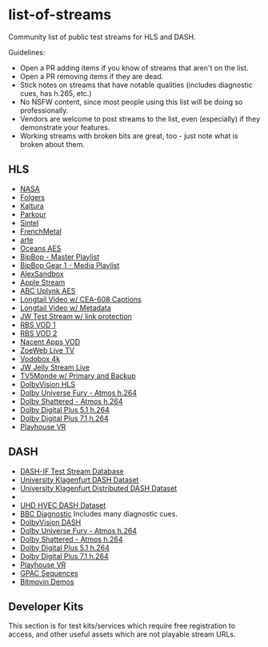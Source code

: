 # list-of-streams

Community list of public test streams for HLS and DASH.

Guidelines:
 * Open a PR adding items if you know of streams that aren't on the list.
 * Open a PR removing items if they are dead.
 * Stick notes on streams that have notable qualities (includes diagnostic cues, has h.265, etc.)
 * No NSFW content, since most people using this list will be doing so professionally.
 * Vendors are welcome to post streams to the list, even (especially) if they demonstrate your features.
 * Working streams with broken bits are great, too - just note what is broken about them.

## HLS

* [NASA](https://nasa-i.akamaihd.net/hls/live/253565/NTV-Public1/master.m3u8)
* [Folgers](http://cdnbakmi.kaltura.com/p/243342/sp/24334200/playManifest/entryId/0_uka1msg4/flavorIds/1_vqhfu6uy,1_80sohj7p/format/applehttp/protocol/http/a.m3u8)
* [Kaltura](http://cdnapi.kaltura.com/p/1878761/sp/187876100/playManifest/entryId/1_2xvajead/flavorIds/1_tl01409m,1_kptb3ez8,1_re3akioy,1_wuylsxwp/format/applehttp/protocol/http/a.m3u8)
* [Parkour](https://bitdash-a.akamaihd.net/content/MI201109210084_1/m3u8s/f08e80da-bf1d-4e3d-8899-f0f6155f6efa.m3u8)
* [Sintel](https://bitdash-a.akamaihd.net/content/sintel/hls/playlist.m3u8)
* [FrenchMetal](https://mnmedias.api.telequebec.tv/m3u8/29880.m3u8)
* [arte](http://www.streambox.fr/playlists/test_001/stream.m3u8)
* [Oceans AES](http://playertest.longtailvideo.com/adaptive/oceans_aes/oceans_aes.m3u8)
* [BipBop - Master Playlist](http://devimages.apple.com/iphone/samples/bipbop/bipbopall.m3u8)
* [BipBop Gear 1 - Media Playlist](http://devimages.apple.com/iphone/samples/bipbop/gear1/prog_index.m3u8)
* [AlexSandbox](http://externaltests.dev.kaltura.com/player/sandBox/alex-sandBox/master.m3u8)
* [Apple Stream](http://qthttp.apple.com.edgesuite.net/1010qwoeiuryfg/sl.m3u8)
* [ABC Uplynk AES](http://content.uplynk.com/channel/ext/72750b711f704e4a94b5cfe6dc99f5e1/WABCLive1.m3u8)
* [Longtail Video w/ CEA-608 Captions](http://playertest.longtailvideo.com/adaptive/captions/playlist.m3u8)
* [Longtail Video w/ Metadata](http://playertest.longtailvideo.com/adaptive/wowzaid3/playlist.m3u8)
* [JW Test Stream w/ link protection](http://content.jwplatform.com/manifests/vM7nH0Kl.m3u8)
* [RBS VOD 1](http://cdn-fms.rbs.com.br/hls-vod/sample1_1500kbps.f4v.m3u8)
* [RBS VOD 2](http://cdn-fms.rbs.com.br/vod/hls_sample1_manifest.m3u8)
* [Nacent Apps VOD](http://www.nacentapps.com/m3u8/index.m3u8)
* [ZoeWeb Live TV](http://srv6.zoeweb.tv:1935/z330-live/stream/playlist.m3u8)
* [Vodobox 4k](http://sample.vodobox.net/skate_phantom_flex_4k/skate_phantom_flex_4k.m3u8)
* [JW Jelly Stream Live](https://wowza.jwplayer.com/live/jelly.stream/playlist.m3u8)
* [TV5Monde w/ Primary and Backup](https://tv5mondehlslive-i.akamaihd.net/hls/live/250600/4792245510001-5/tv5plusinfo/playlist.m3u8)
* [DolbyVision HLS](http://d3rlna7iyyu8wu.cloudfront.net/DolbyVision_Atmos/profile5_HLS/master.m3u8)
* [Dolby Universe Fury - Atmos h.264](http://d3rlna7iyyu8wu.cloudfront.net/Atmos/HLS/universe_fury_HLS/Universe_Fury_10000000.m3u8)
* [Dolby Shattered - Atmos h.264](http://d3rlna7iyyu8wu.cloudfront.net/Atmos/HLS/shattered_HLS/Shattered_10000000.m3u8)
* [Dolby Digital Plus 5.1 h.264](http://d9zmmjtv72w5o.cloudfront.net/developer_portal/Dolby_Digital_Plus51_AVC/HLS/Living-Room_51_30p.m3u8)
* [Dolby Digital Plus 7.1 h.264](http://d9zmmjtv72w5o.cloudfront.net/developer_portal/Dolby_Digital_Plus_71_AVC/HLS/Living-Room_71_30p.m3u8)
* [Playhouse VR](https://bitmovin-a.akamaihd.net/content/playhouse-vr/m3u8s/105560.m3u8)

## DASH

* [DASH-IF Test Stream Database](http://testassets.dashif.org/)
* [University Klagenfurt DASH Dataset](https://dash.itec.aau.at/dash-dataset/)
* [University Klagenfurt Distributed DASH Dataset](https://dash.itec.aau.at/distributed-dash-datset/)
* 
* [UHD HVEC DASH Dataset](http://download.tsi.telecom-paristech.fr/gpac/dataset/dash/uhd/)
* [BBC Diagnostic](http://rdmedia.bbc.co.uk/dash/ondemand/testcard/1/client_manifest-events.mpd) Includes many diagnostic cues.
* [DolbyVision DASH](http://d3rlna7iyyu8wu.cloudfront.net/DolbyVision_Atmos/profile8.1_DASH/p8.1.mpd)
* [Dolby Universe Fury - Atmos h.264](http://d3rlna7iyyu8wu.cloudfront.net/Atmos/DASH/universe_fury_DASH/Universe_Fury_10000000.mpd)
* [Dolby Shattered - Atmos h.264](http://d3rlna7iyyu8wu.cloudfront.net/Atmos/DASH/dolby_shattered_DASH/Shattered_10000000.mpd)
* [Dolby Digital Plus 5.1 h.264](http://d9zmmjtv72w5o.cloudfront.net/developer_portal/Dolby_Digital_Plus51_AVC/DASH/Living-Room_51_30p.mpd)
* [Dolby Digital Plus 7.1 h.264](http://d9zmmjtv72w5o.cloudfront.net/developer_portal/Dolby_Digital_Plus_71_AVC/DASH/Living-Room_71_30p.mpd)
* [Playhouse VR](https://bitmovin-a.akamaihd.net/content/playhouse-vr/mpds/105560.mpd)
* [GPAC Sequences](https://gpac.wp.imt.fr/2012/02/23/dash-sequences/)
* [Bitmovin Demos](https://bitmovin.com/demos/)

## Developer Kits

This section is for test kits/services which require free registration to access, and other useful assets which are not playable stream URLs.
